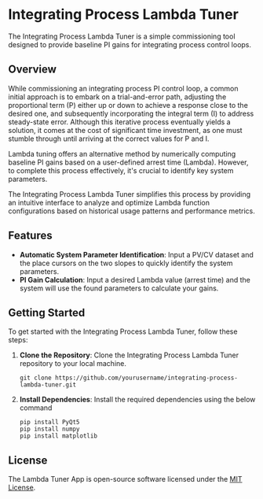 # Integrating Process Lambda Tuner

The Integrating Process Lambda Tuner is a simple commissioning tool designed to provide baseline PI gains for integrating process control loops.

## Overview

While commissioning an integrating process PI control loop, a common initial approach is to embark on a trial-and-error path, adjusting the proportional term (P) either up or down to achieve a response close to the desired one, and subsequently incorporating the integral term (I) to address steady-state error. Although this iterative process eventually yields a solution, it comes at the cost of significant time investment, as one must stumble through until arriving at the correct values for P and I.

Lambda tuning offers an alternative method by numerically computing baseline PI gains based on a user-defined arrest time (Lambda). However, to complete this process effectively, it's crucial to identify key system parameters.

The Integrating Process Lambda Tuner simplifies this process by providing an intuitive interface to analyze and optimize Lambda function configurations based on historical usage patterns and performance metrics.

## Features

- **Automatic System Parameter Identification**: Input a PV/CV dataset and the place cursors on the two slopes to quickly identify the system parameters.
- **PI Gain Calculation**: Input a desired Lambda value (arrest time) and the system will use the found parameters to calculate your gains.

## Getting Started

To get started with the Integrating Process Lambda Tuner, follow these steps:

1. **Clone the Repository**: Clone the Integrating Process Lambda Tuner repository to your local machine.

    ```
    git clone https://github.com/yourusername/integrating-process-lambda-tuner.git
    ```

2. **Install Dependencies**: Install the required dependencies using the below command

    ```
    pip install PyQt5
    pip install numpy
    pip install matplotlib
    ```

## License

The Lambda Tuner App is open-source software licensed under the [MIT License](LICENSE).
